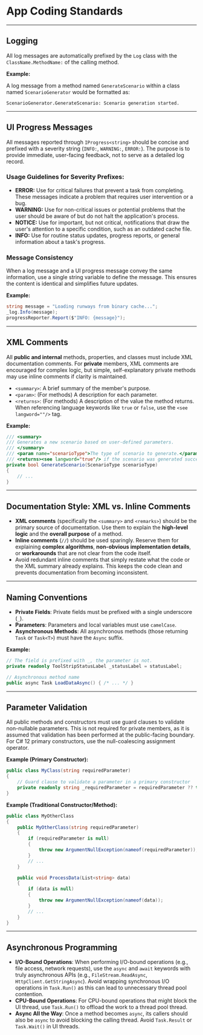  # App Coding Standards

 ---

 ## Logging

 All log messages are automatically prefixed by the `Log` class with the `ClassName.MethodName:` of the calling method.

 **Example:**

 A log message from a method named `GenerateScenario` within a class named `ScenarioGenerator` would be formatted as:

 `ScenarioGenerator.GenerateScenario: Scenario generation started.`

 ---

 ## UI Progress Messages

 All messages reported through `IProgress<string>` should be concise and prefixed with a severity string (`INFO:`, `WARNING:`, `ERROR:`). The purpose is to provide immediate, user-facing feedback, not to serve as a detailed log record.

 ### Usage Guidelines for Severity Prefixes:

 * **ERROR:** Use for critical failures that prevent a task from completing. These messages indicate a problem that requires user intervention or a bug.
 * **WARNING:** Use for non-critical issues or potential problems that the user should be aware of but do not halt the application's process.
 * **NOTICE:** Use for important, but not critical, notifications that draw the user's attention to a specific condition, such as an outdated cache file.
 * **INFO:** Use for routine status updates, progress reports, or general information about a task's progress.

### Message Consistency
When a log message and a UI progress message convey the same information, use a single string variable to define the message. This ensures the content is identical and simplifies future updates.

 **Example:**

 ```csharp
 string message = "Loading runways from binary cache...";
_log.Info(message);
progressReporter.Report($"INFO: {message}");
 ```

 ---

 ## XML Comments

 All **public and internal** methods, properties, and classes must include XML documentation comments. For **private** members, XML comments are encouraged for complex logic, but simple, self-explanatory private methods may use inline comments if clarity is maintained.

 * `<summary>`: A brief summary of the member's purpose.
 * `<param>`: (For methods) A description for each parameter.
 * `<returns>`: (For methods) A description of the value the method returns. When referencing language keywords like `true` or `false`, use the `<see langword=""/>` tag.

 **Example:**

 ```csharp
 /// <summary>
 /// Generates a new scenario based on user-defined parameters.
 /// </summary>
 /// <param name="scenarioType">The type of scenario to generate.</param>
 /// <returns><see langword="true"/> if the scenario was generated successfully; otherwise, <see langword="false"/>.</returns>
 private bool GenerateScenario(ScenarioType scenarioType)
 {
     // ...
 }
 ```

 ---

 ## Documentation Style: XML vs. Inline Comments

 * **XML comments** (specifically the `<summary>` and `<remarks>`) should be the primary source of documentation. Use them to explain the **high-level logic** and the **overall purpose** of a method.
 * **Inline comments** (`//`) should be used sparingly. Reserve them for explaining **complex algorithms**, **non-obvious implementation details**, or **workarounds** that are not clear from the code itself.
 * Avoid redundant inline comments that simply restate what the code or the XML summary already explains. This keeps the code clean and prevents documentation from becoming inconsistent.

 ---

 ## Naming Conventions

 * **Private Fields**: Private fields must be prefixed with a single underscore (`_`).
 * **Parameters**: Parameters and local variables must use `camelCase`.
 * **Asynchronous Methods**: All asynchronous methods (those returning `Task` or `Task<T>`) must have the `Async` suffix.

 **Example:**

 ```csharp
 // The field is prefixed with _, the parameter is not.
 private readonly ToolStripStatusLabel _statusLabel = statusLabel;

 // Asynchronous method name
 public async Task LoadDataAsync() { /* ... */ }
 ```

 ---

 ## Parameter Validation

 All public methods and constructors must use guard clauses to validate non-nullable parameters. This is not required for private members, as it is assumed that validation has been performed at the public-facing boundary. For C# 12 primary constructors, use the null-coalescing assignment operator.

 **Example (Primary Constructor):**

 ```csharp
 public class MyClass(string requiredParameter)
 {
     // Guard clause to validate a parameter in a primary constructor
     private readonly string _requiredParameter = requiredParameter ?? throw new ArgumentNullException(nameof(requiredParameter));
 }
 ```

 **Example (Traditional Constructor/Method):**

 ```csharp
 public class MyOtherClass
 {
     public MyOtherClass(string requiredParameter)
     {
         if (requiredParameter is null)
         {
             throw new ArgumentNullException(nameof(requiredParameter));
         }
         // ...
     }

     public void ProcessData(List<string> data)
     {
         if (data is null)
         {
             throw new ArgumentNullException(nameof(data));
         }
         // ...
     }
 }
 ```

 ---

 ## Asynchronous Programming

 * **I/O-Bound Operations**: When performing I/O-bound operations (e.g., file access, network requests), use the `async` and `await` keywords with truly asynchronous APIs (e.g., `FileStream.ReadAsync`, `HttpClient.GetStringAsync`). Avoid wrapping synchronous I/O operations in `Task.Run()` as this can lead to unnecessary thread pool contention.
 * **CPU-Bound Operations**: For CPU-bound operations that might block the UI thread, use `Task.Run()` to offload the work to a thread pool thread.
 * **Async All the Way**: Once a method becomes `async`, its callers should also be `async` to avoid blocking the calling thread. Avoid `Task.Result` or `Task.Wait()` in UI threads.
